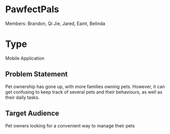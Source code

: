 # PawfectPals

Members: Brandon, Qi Jie, Jared, Eaint, Belinda

# Type
Mobile Application

## Problem Statement
Pet ownership has gone up, with more families owning pets. However, it can get confusing to keep track of several pets and their behaviours, as well as their daily tasks. 

## Target Audience
Pet owners looking for a convenient way to manage their pets